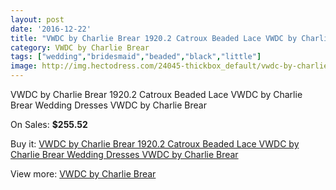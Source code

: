 ```yaml
---
layout: post
date: '2016-12-22'
title: "VWDC by Charlie Brear 1920.2 Catroux Beaded Lace VWDC by Charlie Brear Wedding Dresses VWDC by Charlie Brear"
category: VWDC by Charlie Brear
tags: ["wedding","bridesmaid","beaded","black","little"]
image: http://img.hectodress.com/24045-thickbox_default/vwdc-by-charlie-brear-19202-catroux-beaded-lace-vwdc-by-charlie-brear-wedding-dresses-vwdc-by-charlie-brear.jpg
---
```

VWDC by Charlie Brear 1920.2 Catroux Beaded Lace VWDC by Charlie Brear Wedding Dresses VWDC by Charlie Brear

On Sales: **$255.52**
<a href="https://www.hectodress.com/vwdc-by-charlie-brear/11106-vwdc-by-charlie-brear-19202-catroux-beaded-lace-vwdc-by-charlie-brear-wedding-dresses-vwdc-by-charlie-brear.html"><amp-img layout="responsive" width="600" height="600" src="//img.hectodress.com/24045-thickbox_default/vwdc-by-charlie-brear-19202-catroux-beaded-lace-vwdc-by-charlie-brear-wedding-dresses-vwdc-by-charlie-brear.jpg" alt="VWDC by Charlie Brear 1920.2 Catroux Beaded Lace VWDC by Charlie Brear Wedding Dresses VWDC by Charlie Brear 0" /></a>
<a href="https://www.hectodress.com/vwdc-by-charlie-brear/11106-vwdc-by-charlie-brear-19202-catroux-beaded-lace-vwdc-by-charlie-brear-wedding-dresses-vwdc-by-charlie-brear.html"><amp-img layout="responsive" width="600" height="600" src="//img.hectodress.com/24047-thickbox_default/vwdc-by-charlie-brear-19202-catroux-beaded-lace-vwdc-by-charlie-brear-wedding-dresses-vwdc-by-charlie-brear.jpg" alt="VWDC by Charlie Brear 1920.2 Catroux Beaded Lace VWDC by Charlie Brear Wedding Dresses VWDC by Charlie Brear 1" /></a>
<a href="https://www.hectodress.com/vwdc-by-charlie-brear/11106-vwdc-by-charlie-brear-19202-catroux-beaded-lace-vwdc-by-charlie-brear-wedding-dresses-vwdc-by-charlie-brear.html"><amp-img layout="responsive" width="600" height="600" src="//img.hectodress.com/24046-thickbox_default/vwdc-by-charlie-brear-19202-catroux-beaded-lace-vwdc-by-charlie-brear-wedding-dresses-vwdc-by-charlie-brear.jpg" alt="VWDC by Charlie Brear 1920.2 Catroux Beaded Lace VWDC by Charlie Brear Wedding Dresses VWDC by Charlie Brear 2" /></a>

Buy it: [VWDC by Charlie Brear 1920.2 Catroux Beaded Lace VWDC by Charlie Brear Wedding Dresses VWDC by Charlie Brear](https://www.hectodress.com/vwdc-by-charlie-brear/11106-vwdc-by-charlie-brear-19202-catroux-beaded-lace-vwdc-by-charlie-brear-wedding-dresses-vwdc-by-charlie-brear.html "VWDC by Charlie Brear 1920.2 Catroux Beaded Lace VWDC by Charlie Brear Wedding Dresses VWDC by Charlie Brear")

View more: [VWDC by Charlie Brear](https://www.hectodress.com/176-vwdc-by-charlie-brear "VWDC by Charlie Brear")